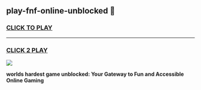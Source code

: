 
## play-fnf-online-unblocked 👋
<h3>
<a href="https://premium.freeplayer.one?title=play-fnf-online-unblocked&ref=14F">CLICK TO PLAY</a></h3>
<hr>

<h3>
<a href="https://premium.freeplayer.one?title=play-fnf-online-unblocked&ref=14F">CLICK 2 PLAY</a>
  
</h3>

<a href="https://premium.freeplayer.one?title=play-fnf-online-unblocked&ref=12F/"><img src="https://clearcache.store/games.png"></a>


**worlds hardest game unblocked: Your Gateway to Fun and Accessible Online Gaming**
